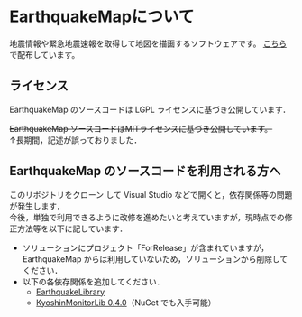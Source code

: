 # EarthquakeMapについて
地震情報や緊急地震速報を取得して地図を描画するソフトウェアです。
[こちら](https://software.kichi2004.jp/2018/05/21/eqmap/)で配布しています。


## ライセンス
EarthquakeMap のソースコードは LGPL ライセンスに基づき公開しています．

~~EarthquakeMap ソースコードはMITライセンスに基づき公開しています。~~  
↑長期間，記述が誤っておりました．


## EarthquakeMap のソースコードを利用される方へ
このリポジトリをクローン して Visual Studio などで開くと，依存関係等の問題が発生します．  
今後，単独で利用できるように改修を進めたいと考えていますが，現時点での修正方法等を以下に記しています．
- ソリューションにプロジェクト「ForRelease」が含まれていますが，EarthquakeMap からは利用していないため，ソリューションから削除してください．
- 以下の各依存関係を追加してください．
  - [EarthquakeLibrary](https://github.com/kichi2004/EarthuquakeLibrary)
  - [KyoshinMonitorLib 0.4.0](https://github.com/ingen084/KyoshinMonitorLib/releases/tag/v0.4.0.0)（NuGet でも入手可能）

